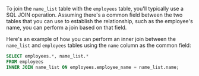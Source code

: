 To join the `name_list` table with the `employees` table, you'll typically use a SQL JOIN operation. Assuming there's a common field between the two tables that you can use to establish the relationship, such as the employee's name, you can perform a join based on that field.

Here's an example of how you can perform an inner join between the `name_list` and `employees` tables using the `name` column as the common field:

```SQL
SELECT employees.*, name_list.*
FROM employees
INNER JOIN name_list ON employees.employee_name = name_list.name;
```
